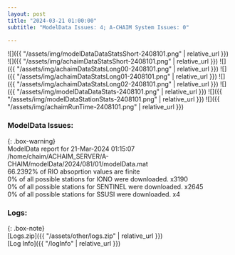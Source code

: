 ```yaml
---
layout: post
title: "2024-03-21 01:00:00"
subtitle: "ModelData Issues: 4; A-CHAIM System Issues: 0"

---
```


![]({{ "/assets/img/modelDataDataStatsShort-2408101.png" | relative_url }})
![]({{ "/assets/img/achaimDataStatsShort-2408101.png" | relative_url }})
![]({{ "/assets/img/achaimDataStatsLong00-2408101.png" | relative_url }})
![]({{ "/assets/img/achaimDataStatsLong01-2408101.png" | relative_url }})
![]({{ "/assets/img/achaimDataStatsLong02-2408101.png" | relative_url }})
![]({{ "/assets/img/modelDataDataStats-2408101.png" | relative_url }})
![]({{ "/assets/img/modelDataStationStats-2408101.png" | relative_url }})
![]({{ "/assets/img/achaimRunTime-2408101.png" | relative_url }})


### ModelData Issues:  
  
{: .box-warning}  
 ModelData report for 21-Mar-2024 01:15:07   
 /home/chaim/ACHAIM_SERVER/A-CHAIM/modelData/2024/081/01/modelData.mat   
 66.2392% of RIO absoprtion values are finite   
 0% of all possible stations for IONO were downloaded. x3190   
 0% of all possible stations for SENTINEL were downloaded. x2645   
 0% of all possible stations for SSUSI were downloaded. x4   
  


### Logs:  
  
{: .box-note}  
[Logs.zip]({{ "/assets/other/logs.zip" | relative_url }})  
[Log Info]({{ "/logInfo" | relative_url }})  
